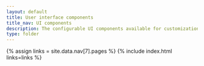 ```yaml
---
layout: default
title: User interface components
title_nav: UI components
description: The configurable UI components available for customization.
type: folder
---
```


{% assign links = site.data.nav[7].pages %}
{% include index.html links=links %}

